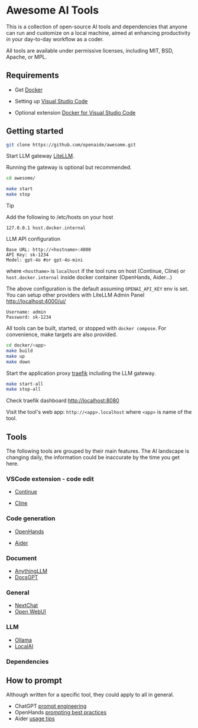 # Awesome AI Tools

This is a collection of open-source AI tools and dependencies that anyone can run and customize on a local machine, aimed at enhancing productivity in your day-to-day workflow as a coder.

All tools are available under permissive licenses, including MIT, BSD, Apache, or MPL.

## Requirements

* Get [Docker](https://docs.docker.com/get-started/get-docker/)

* Setting up [Visual Studio Code](https://code.visualstudio.com/docs/setup/setup-overview)

* Optional extension [Docker for Visual Studio Code](https://marketplace.visualstudio.com/items?itemName=ms-azuretools.vscode-docker)

## Getting started

```bash
git clone https://github.com/openaide/awesome.git
```

Start LLM gateway [LiteLLM](https://github.com/BerriAI/litellm).

Running the gateway is optional but recommended.

```bash
cd awesome/

make start
make stop
```

> [!TIP]
>
> Add the following to /etc/hosts on your host
>
>`127.0.0.1 host.docker.internal`
>

LLM API configuration

```text
Base URL: http://<hostname>:4000
API Key: sk-1234
Model: gpt-4o #or gpt-4o-mini
```

where `<hosthame>` is `localhost` if the tool runs on host (Continue, Cline) or `host.docker.internal` inside docker container (OpenHands, Aider...)

The above configuration is the default assuming `OPENAI_API_KEY` env is set.
You can setup other providers with LiteLLM Admin Panel [http://localhost:4000/ui/](http://localhost:4000/ui/)

```text
Username: admin
Password: sk-1234
```

All tools can be built, started, or stopped with `docker compose`. For convenience, make targets are also provided.

```bash
cd docker/<app>
make build
make up
make down
```

Start the application proxy [traefik](https://doc.traefik.io/traefik/) including the LLM gateway.

```bash
make start-all
make stop-all
```

Check traefik dashboard [http://localhost:8080](http://localhost:8080)

Visit the tool's web app: `http://<app>.localhost` where `<app>` is name of the tool.

## Tools

The following tools are grouped by their main features. The AI landscape is changing daily, the information could be inaccurate by the time you get here.

### VSCode extension - code edit

* [Continue](https://www.continue.dev/)

* [Cline](https://github.com/cline/cline/wiki)

### Code generation

* [OpenHands](https://docs.all-hands.dev/)

* [Aider](https://aider.chat/docs/usage/browser.html)

### Document

* [AnythingLLM](https://docs.anythingllm.com/)
* [DocsGPT](https://docs.docsgpt.cloud/)

### General

* [NextChat](https://github.com/ChatGPTNextWeb/ChatGPT-Next-Web)
* [Open WebUI](https://docs.openwebui.com/)

### LLM

* [Ollama](https://github.com/ollama/ollama?tab=readme-ov-file)
* [LocalAI](https://github.com/mudler/LocalAI?tab=readme-ov-file)

### Dependencies

## How to prompt

Although written for a specific tool, they could apply to all in general.

* ChatGPT [prompt engineering](https://platform.openai.com/docs/guides/prompt-engineering)
* OpenHands [prompting best practices](https://docs.all-hands.dev/modules/usage/prompting-best-practices)
* Aider [usage tips](https://aider.chat/docs/usage/tips.html)